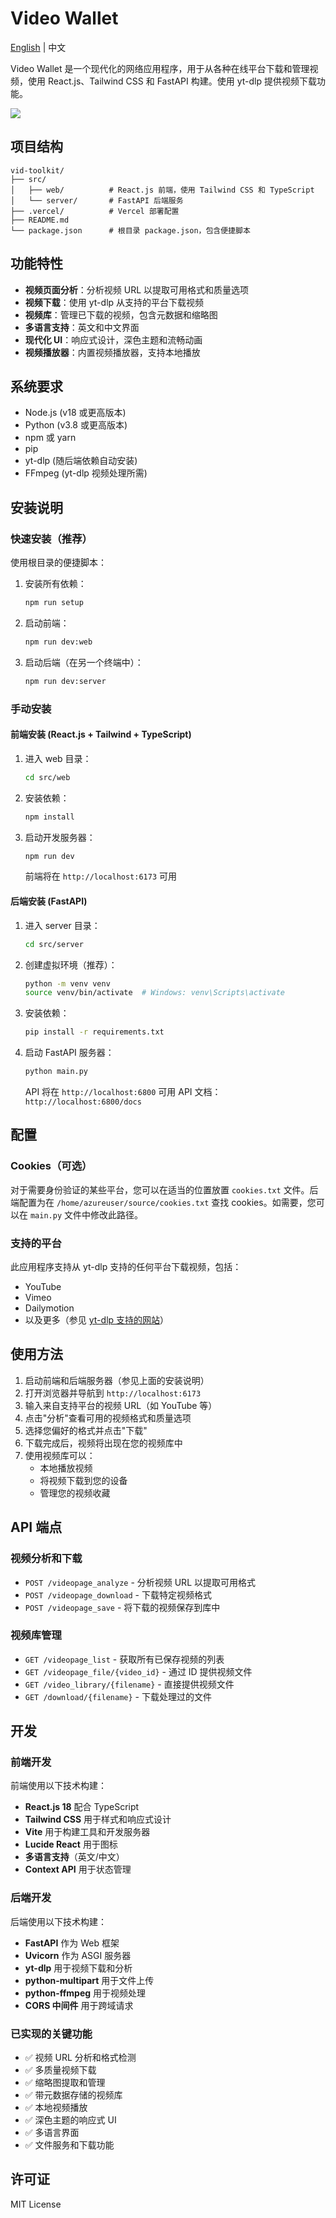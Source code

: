 # Video Wallet

[English](./README.md) | 中文

Video Wallet 是一个现代化的网络应用程序，用于从各种在线平台下载和管理视频，使用 React.js、Tailwind CSS 和 FastAPI 构建。使用 yt-dlp 提供视频下载功能。

![](./assets/images/video-wallet-chs.png)

## 项目结构

```
vid-toolkit/
├── src/
│   ├── web/          # React.js 前端，使用 Tailwind CSS 和 TypeScript
│   └── server/       # FastAPI 后端服务
├── .vercel/          # Vercel 部署配置
├── README.md
└── package.json      # 根目录 package.json，包含便捷脚本
```

## 功能特性

- **视频页面分析**：分析视频 URL 以提取可用格式和质量选项
- **视频下载**：使用 yt-dlp 从支持的平台下载视频
- **视频库**：管理已下载的视频，包含元数据和缩略图
- **多语言支持**：英文和中文界面
- **现代化 UI**：响应式设计，深色主题和流畅动画
- **视频播放器**：内置视频播放器，支持本地播放

## 系统要求

- Node.js (v18 或更高版本)
- Python (v3.8 或更高版本)
- npm 或 yarn
- pip
- yt-dlp (随后端依赖自动安装)
- FFmpeg (yt-dlp 视频处理所需)

## 安装说明

### 快速安装（推荐）

使用根目录的便捷脚本：

1. 安装所有依赖：
   ```bash
   npm run setup
   ```

2. 启动前端：
   ```bash
   npm run dev:web
   ```

3. 启动后端（在另一个终端中）：
   ```bash
   npm run dev:server
   ```

### 手动安装

#### 前端安装 (React.js + Tailwind + TypeScript)

1. 进入 web 目录：
   ```bash
   cd src/web
   ```

2. 安装依赖：
   ```bash
   npm install
   ```

3. 启动开发服务器：
   ```bash
   npm run dev
   ```

   前端将在 `http://localhost:6173` 可用

#### 后端安装 (FastAPI)

1. 进入 server 目录：
   ```bash
   cd src/server
   ```

2. 创建虚拟环境（推荐）：
   ```bash
   python -m venv venv
   source venv/bin/activate  # Windows: venv\Scripts\activate
   ```

3. 安装依赖：
   ```bash
   pip install -r requirements.txt
   ```

4. 启动 FastAPI 服务器：
   ```bash
   python main.py
   ```

   API 将在 `http://localhost:6800` 可用
   API 文档：`http://localhost:6800/docs`

## 配置

### Cookies（可选）

对于需要身份验证的某些平台，您可以在适当的位置放置 `cookies.txt` 文件。后端配置为在 `/home/azureuser/source/cookies.txt` 查找 cookies。如需要，您可以在 `main.py` 文件中修改此路径。

### 支持的平台

此应用程序支持从 yt-dlp 支持的任何平台下载视频，包括：
- YouTube
- Vimeo
- Dailymotion
- 以及更多（参见 [yt-dlp 支持的网站](https://github.com/yt-dlp/yt-dlp/blob/master/supportedsites.md)）

## 使用方法

1. 启动前端和后端服务器（参见上面的安装说明）
2. 打开浏览器并导航到 `http://localhost:6173`
3. 输入来自支持平台的视频 URL（如 YouTube 等）
4. 点击"分析"查看可用的视频格式和质量选项
5. 选择您偏好的格式并点击"下载"
6. 下载完成后，视频将出现在您的视频库中
7. 使用视频库可以：
   - 本地播放视频
   - 将视频下载到您的设备
   - 管理您的视频收藏

## API 端点

### 视频分析和下载
- `POST /videopage_analyze` - 分析视频 URL 以提取可用格式
- `POST /videopage_download` - 下载特定视频格式
- `POST /videopage_save` - 将下载的视频保存到库中

### 视频库管理
- `GET /videopage_list` - 获取所有已保存视频的列表
- `GET /videopage_file/{video_id}` - 通过 ID 提供视频文件
- `GET /video_library/{filename}` - 直接提供视频文件
- `GET /download/{filename}` - 下载处理过的文件

## 开发

### 前端开发

前端使用以下技术构建：
- **React.js 18** 配合 TypeScript
- **Tailwind CSS** 用于样式和响应式设计
- **Vite** 用于构建工具和开发服务器
- **Lucide React** 用于图标
- **多语言支持**（英文/中文）
- **Context API** 用于状态管理

### 后端开发

后端使用以下技术构建：
- **FastAPI** 作为 Web 框架
- **Uvicorn** 作为 ASGI 服务器
- **yt-dlp** 用于视频下载和分析
- **python-multipart** 用于文件上传
- **python-ffmpeg** 用于视频处理
- **CORS 中间件** 用于跨域请求

### 已实现的关键功能

- ✅ 视频 URL 分析和格式检测
- ✅ 多质量视频下载
- ✅ 缩略图提取和管理
- ✅ 带元数据存储的视频库
- ✅ 本地视频播放
- ✅ 深色主题的响应式 UI
- ✅ 多语言界面
- ✅ 文件服务和下载功能

## 许可证

MIT License
